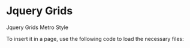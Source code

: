 Jquery Grids
=======

Jquery Grids Metro Style

To insert it in a page, use the following code to load the necessary files: 

  <link rel="stylesheet" href="css/require.css"> 
	<link rel="stylesheet" href="css/jq-grid.css">
  <script src="//ajax.googleapis.com/ajax/libs/jquery/1.10.2/jquery.min.js" type="text/javascript"></script>
  <script src="js/jquery.grid.js" type="text/javascript"></script>

